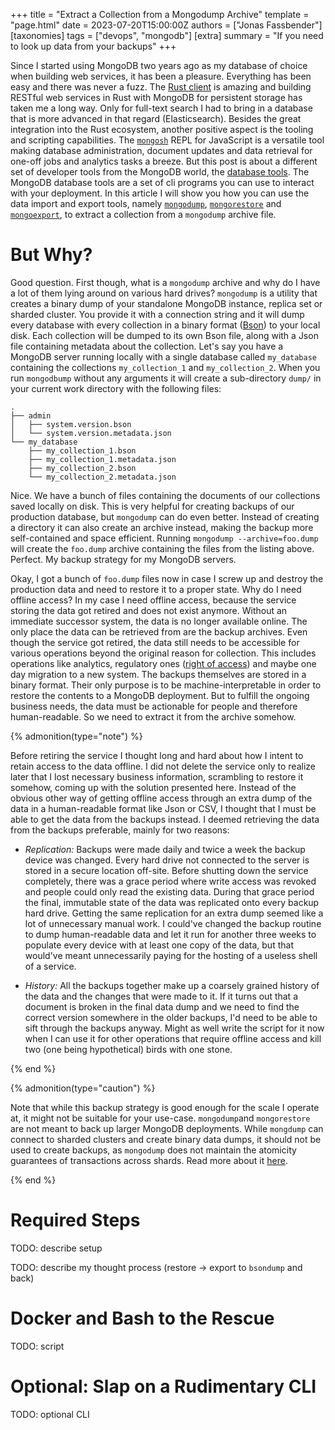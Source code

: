 +++
title = "Extract a Collection from a Mongodump Archive"
template = "page.html"
date = 2023-07-20T15:00:00Z
authors = ["Jonas Fassbender"]
[taxonomies]
tags = ["devops", "mongodb"]
[extra]
summary = "If you need to look up data from your backups"
+++

Since I started using MongoDB two years ago as my database of choice
when building web services, it has been a pleasure.
Everything has been easy and there was never a fuzz.
The [Rust client](https://crates.io/crates/mongodb) is amazing and building 
RESTful web services in Rust with MongoDB for persistent storage has taken me a 
long way.
Only for full-text search I had to bring in a database that is more
advanced in that regard (Elasticsearch).
Besides the great integration into the Rust ecosystem, another positive aspect 
is the tooling and scripting capabilities.
The [`mongosh`](https://www.mongodb.com/docs/mongodb-shell/) REPL for 
JavaScript is a versatile tool making database administration, document updates
and data retrieval for one-off jobs and analytics tasks a breeze.
But this post is about a different set of developer tools from the MongoDB world,
the [database tools](https://www.mongodb.com/docs/database-tools/).
The MongoDB database tools are a set of cli programs you can use to interact
with your deployment.
In this article I will show you how you can use the data import and export tools, 
namely [`mongodump`](https://www.mongodb.com/docs/database-tools/mongodump/),
[`mongorestore`](https://www.mongodb.com/docs/database-tools/mongorestore/) and 
[`mongoexport`](https://www.mongodb.com/docs/database-tools/mongoexport/), to 
extract a collection from a `mongodump` archive file.

# But Why?

Good question.
First though, what is a `mongodump` archive and why do I have a lot of them lying
around on various hard drives?
`mongodump` is a utility that creates a binary dump of your standalone MongoDB
instance, replica set or sharded cluster.
You provide it with a connection string and it will dump every database with 
every collection in a binary format ([Bson](https://www.mongodb.com/basics/bson)) 
to your local disk.
Each collection will be dumped to its own Bson file, along with a Json file
containing metadata about the collection.
Let's say you have a MongoDB server running locally with a single database
called `my_database` containing the collections `my_collection_1` and 
`my_collection_2`.
When you run `mongodbump` without any arguments it will create a sub-directory 
`dump/` in your current work directory with the following files:

```
.
├── admin
│   ├── system.version.bson
│   └── system.version.metadata.json
└── my_database
    ├── my_collection_1.bson
    ├── my_collection_1.metadata.json
    ├── my_collection_2.bson
    └── my_collection_2.metadata.json
```

Nice. We have a bunch of files containing the documents of our collections
saved locally on disk.
This is very helpful for creating backups of our production database, but
`mongodump` can do even better.
Instead of creating a directory it can also create an archive instead, making
the backup more self-contained and space efficient.
Running `mongodump --archive=foo.dump` will create the `foo.dump` archive
containing the files from the listing above.
Perfect. My backup strategy for my MongoDB servers.

Okay, I got a bunch of `foo.dump` files now in case I screw up and destroy
the production data and need to restore it to a proper state.
Why do I need offline access?
In my case I need offline access, because the service storing the data got 
retired and does not exist anymore.
Without an immediate successor system, the data is no longer available online.
The only place the data can be retrieved from are the backup archives.
Even though the service got retired, the data still needs to be accessible 
for various operations beyond the original reason for collection.
This includes operations like analytics, regulatory ones 
([right of access](https://gdpr-info.eu/art-15-gdpr/)) and maybe one day 
migration to a new system.
The backups themselves are stored in a binary format.
Their only purpose is to be machine-interpretable in order to restore the
contents to a MongoDB deployment.
But to fulfill the ongoing business needs, the data must be actionable
for people and therefore human-readable.
So we need to extract it from the archive somehow.

{% admonition(type="note") %}

Before retiring the service I thought long and hard about how I intent to 
retain access to the data offline.
I did not delete the service only to realize later that I lost necessary business 
information, scrambling to restore it somehow, coming up with the solution 
presented here.
Instead of the obvious other way of getting offline access through an extra dump 
of the data in a human-readable format like Json or CSV, I thought that I 
must be able to get the data from the backups instead.
I deemed retrieving the data from the backups preferable, mainly for two 
reasons:

* *Replication:* Backups were made daily and twice a week the backup device was 
  changed.
  Every hard drive not connected to the server is stored in a secure location
  off-site. 
  Before shutting down the service completely, there was a grace period where 
  write access was revoked and people could only read the existing data.
  During that grace period the final, immutable state of the data was replicated 
  onto every backup hard drive.
  Getting the same replication for an extra dump seemed like a lot of unnecessary
  manual work. 
  I could've changed the backup routine to dump human-readable data and
  let it run for another three weeks to populate every device with at least one
  copy of the data, but that would've meant unnecessarily paying for the hosting 
  of a useless shell of a service.
 
* *History:*  All the backups together make up a coarsely grained history of 
  the data and the changes that were made to it.
  If it turns out that a document is broken in the final data dump and we need 
  to find the correct version somewhere in the older backups, I'd need to be 
  able to sift through the backups anyway.
  Might as well write the script for it now when I can use it for other
  operations that require offline access and kill two (one being hypothetical) 
  birds with one stone.
  
{% end %}

{% admonition(type="caution") %}

Note that while this backup strategy is good enough for the scale I operate
at, it might not be suitable for your use-case.
`mongodump`and `mongorestore` are not meant to back up larger MongoDB deployments.
While `mongdump` can connect to sharded clusters and create binary data dumps,
it should not be used to create backups, as `mongodump` does not maintain the
atomicity guarantees of transactions across shards.
Read more about it 
[here](https://www.mongodb.com/docs/manual/core/backups/#std-label-backup-with-mongodump).

{% end %}

# Required Steps

TODO: describe setup

TODO: describe my thought process (restore -> export to `bsondump` and back)

# Docker and Bash to the Rescue

TODO: script

# Optional: Slap on a Rudimentary CLI 

TODO: optional CLI
